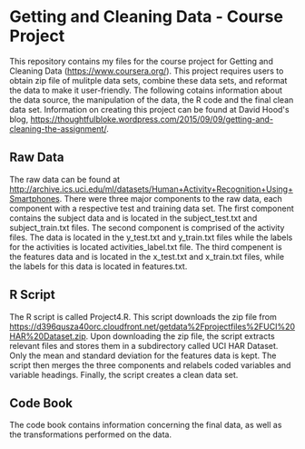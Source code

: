 # Getting and Cleaning Data - Course Project

This repository contains my files for the course project for Getting and Cleaning Data (https://www.coursera.org/). This project requires users to obtain zip file of mulitple data sets, combine these data sets, and reformat the data to make it user-friendly. The following cotains information about the data source, the manipulation of the data, the R code and the final clean data set. Information on creating this project can be found at David Hood's blog, https://thoughtfulbloke.wordpress.com/2015/09/09/getting-and-cleaning-the-assignment/.

## Raw Data

The raw data can be found at http://archive.ics.uci.edu/ml/datasets/Human+Activity+Recognition+Using+Smartphones. There were three major components to the raw data, each component with a respective test and training data set. The first component contains the subject data and is located in the subject_test.txt and subject_train.txt files. The second component is comprised of the activity files. The data is located in the y_test.txt and y_train.txt files while the labels for the activities is located activities_label.txt file. The third compenent is the features data and is located in the x_test.txt and x_train.txt files, while the labels for this data is located in features.txt.

## R Script

The R script is called Project4.R. This script downloads the zip file from https://d396qusza40orc.cloudfront.net/getdata%2Fprojectfiles%2FUCI%20HAR%20Dataset.zip. Upon downloading the zip file, the script extracts relevant files and stores them in a subdirectory called UCI HAR Dataset. Only the mean and standard deviation for the features data is kept. The script then merges the three components and relabels coded variables and variable headings. Finally, the script creates a clean data set.

## Code Book

The code book contains information concerning the final data, as well as the transformations performed on the data.
